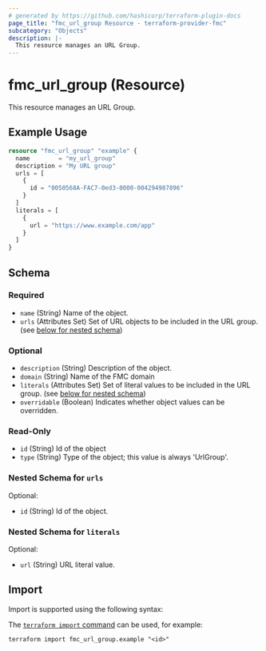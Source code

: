 ```yaml
---
# generated by https://github.com/hashicorp/terraform-plugin-docs
page_title: "fmc_url_group Resource - terraform-provider-fmc"
subcategory: "Objects"
description: |-
  This resource manages an URL Group.
---
```


# fmc_url_group (Resource)

This resource manages an URL Group.

## Example Usage

```terraform
resource "fmc_url_group" "example" {
  name        = "my_url_group"
  description = "My URL group"
  urls = [
    {
      id = "0050568A-FAC7-0ed3-0000-004294987896"
    }
  ]
  literals = [
    {
      url = "https://www.example.com/app"
    }
  ]
}
```

<!-- schema generated by tfplugindocs -->
## Schema

### Required

- `name` (String) Name of the object.
- `urls` (Attributes Set) Set of URL objects to be included in the URL group. (see [below for nested schema](#nestedatt--urls))

### Optional

- `description` (String) Description of the object.
- `domain` (String) Name of the FMC domain
- `literals` (Attributes Set) Set of literal values to be included in the URL group. (see [below for nested schema](#nestedatt--literals))
- `overridable` (Boolean) Indicates whether object values can be overridden.

### Read-Only

- `id` (String) Id of the object
- `type` (String) Type of the object; this value is always 'UrlGroup'.

<a id="nestedatt--urls"></a>
### Nested Schema for `urls`

Optional:

- `id` (String) Id of the object.


<a id="nestedatt--literals"></a>
### Nested Schema for `literals`

Optional:

- `url` (String) URL literal value.

## Import

Import is supported using the following syntax:

The [`terraform import` command](https://developer.hashicorp.com/terraform/cli/commands/import) can be used, for example:

```shell
terraform import fmc_url_group.example "<id>"
```
